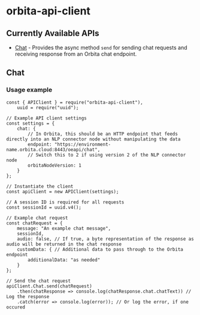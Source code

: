 
# orbita-api-client

## Currently Available APIs

- [Chat](#Chat) - Provides the async method `send` for sending chat requests and receiving response from an Orbita chat endpoint.

## Chat
### Usage example

```
const { APIClient } = require("orbita-api-client"),
    uuid = require("uuid");

// Example API client settings
const settings = {
    chat: {
        // In Orbita, this should be an HTTP endpoint that feeds directly into an NLP connector node without manipulating the data
        endpoint: "https://environment-name.orbita.cloud:8443/oeapi/chat",
        // Switch this to 2 if using version 2 of the NLP connector node
        orbitaNodeVersion: 1
    }
};

// Instantiate the client
const apiClient = new APIClient(settings);

// A session ID is required for all requests
const sessionId = uuid.v4();

// Example chat request
const chatRequest = {
    message: "An example chat message",
    sessionId,
    audio: false, // If true, a byte representation of the response as audio will be returned in the chat response
    customData: { // Additional data to pass through to the Orbita endpoint
        additionalData: "as needed"
    }
};

// Send the chat request
apiClient.Chat.send(chatRequest)
    .then(chatResponse => console.log(chatResponse.chat.chatText)) // Log the response
    .catch(error => console.log(error)); // Or log the error, if one occured
```